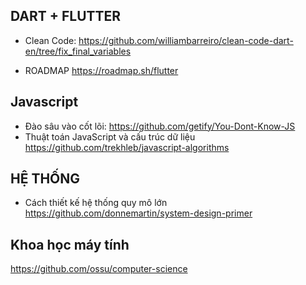 ## DART + FLUTTER

* Clean Code: 
https://github.com/williambarreiro/clean-code-dart-en/tree/fix_final_variables

* ROADMAP
https://roadmap.sh/flutter

## Javascript
* Đào sâu vào cốt lõi: 
https://github.com/getify/You-Dont-Know-JS
* Thuật toán JavaScript và cấu trúc dữ liệu
https://github.com/trekhleb/javascript-algorithms

## HỆ THỐNG
* Cách thiết kế hệ thống quy mô lớn
https://github.com/donnemartin/system-design-primer

## Khoa học máy tính
https://github.com/ossu/computer-science
